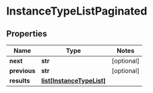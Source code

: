 # InstanceTypeListPaginated

## Properties
Name | Type | Notes
------------ | ------------- | -------------
**next** | **str** | [optional]
**previous** | **str** | [optional]
**results** | [**list[InstanceTypeList]**](InstanceTypeList.md) |


